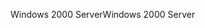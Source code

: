 <span data-ttu-id="aa417-101">Windows 2000 Server</span><span class="sxs-lookup"><span data-stu-id="aa417-101">Windows 2000 Server</span></span>